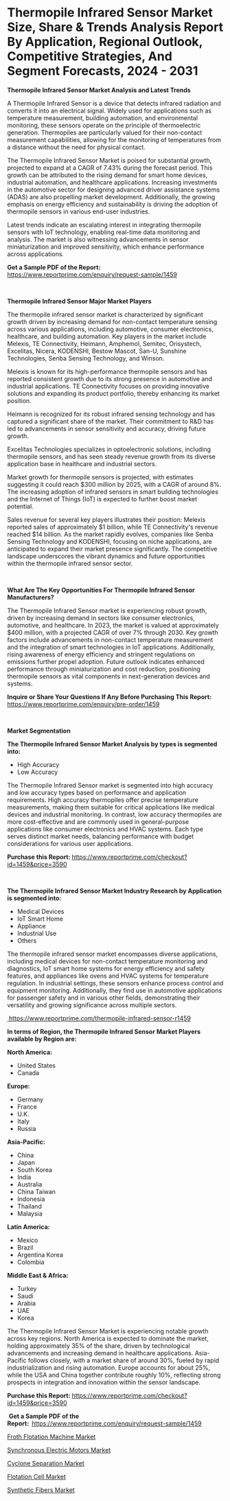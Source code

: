 <p><h1>Thermopile Infrared Sensor Market Size, Share & Trends Analysis Report By Application, Regional Outlook, Competitive Strategies, And Segment Forecasts, 2024 - 2031</h1></p><p><strong>Thermopile Infrared Sensor Market Analysis and Latest Trends</strong></p>
<p><p>A Thermopile Infrared Sensor is a device that detects infrared radiation and converts it into an electrical signal. Widely used for applications such as temperature measurement, building automation, and environmental monitoring, these sensors operate on the principle of thermoelectric generation. Thermopiles are particularly valued for their non-contact measurement capabilities, allowing for the monitoring of temperatures from a distance without the need for physical contact.</p><p>The Thermopile Infrared Sensor Market is poised for substantial growth, projected to expand at a CAGR of 7.43% during the forecast period. This growth can be attributed to the rising demand for smart home devices, industrial automation, and healthcare applications. Increasing investments in the automotive sector for designing advanced driver assistance systems (ADAS) are also propelling market development. Additionally, the growing emphasis on energy efficiency and sustainability is driving the adoption of thermopile sensors in various end-user industries. </p><p>Latest trends indicate an escalating interest in integrating thermopile sensors with IoT technology, enabling real-time data monitoring and analysis. The market is also witnessing advancements in sensor miniaturization and improved sensitivity, which enhance performance across applications.</p></p>
<p><strong>Get a Sample PDF of the Report:&nbsp;</strong> <a href="https://www.reportprime.com/enquiry/request-sample/1459?utm_campaign=2013&utm_medium=2&utm_source=Github&utm_content=ia&utm_term=24122024&utm_id=thermopile-infrared-sensor">https://www.reportprime.com/enquiry/request-sample/1459</a></p>
<p>&nbsp;</p>
<p><strong>Thermopile Infrared Sensor Major Market Players</strong></p>
<p><p>The thermopile infrared sensor market is characterized by significant growth driven by increasing demand for non-contact temperature sensing across various applications, including automotive, consumer electronics, healthcare, and building automation. Key players in the market include Melexis, TE Connectivity, Heimann, Amphemol, Semitec, Orisystech, Excelitas, Nicera, KODENSHI, Bestow Mascot, San-U, Sunshine Technologies, Senba Sensing Technology, and Winson.</p><p>Melexis is known for its high-performance thermopile sensors and has reported consistent growth due to its strong presence in automotive and industrial applications. TE Connectivity focuses on providing innovative solutions and expanding its product portfolio, thereby enhancing its market position.</p><p>Heimann is recognized for its robust infrared sensing technology and has captured a significant share of the market. Their commitment to R&D has led to advancements in sensor sensitivity and accuracy, driving future growth. </p><p>Excelitas Technologies specializes in optoelectronic solutions, including thermopile sensors, and has seen steady revenue growth from its diverse application base in healthcare and industrial sectors. </p><p>Market growth for thermopile sensors is projected, with estimates suggesting it could reach $300 million by 2025, with a CAGR of around 8%. The increasing adoption of infrared sensors in smart building technologies and the Internet of Things (IoT) is expected to further boost market potential.</p><p>Sales revenue for several key players illustrates their position: Melexis reported sales of approximately $1 billion, while TE Connectivity's revenue reached $14 billion. As the market rapidly evolves, companies like Senba Sensing Technology and KODENSHI, focusing on niche applications, are anticipated to expand their market presence significantly. The competitive landscape underscores the vibrant dynamics and future opportunities within the thermopile infrared sensor sector.</p></p>
<p>&nbsp;</p>
<p><strong>What Are The Key Opportunities For Thermopile Infrared Sensor Manufacturers?</strong></p>
<p><p>The Thermopile Infrared Sensor market is experiencing robust growth, driven by increasing demand in sectors like consumer electronics, automotive, and healthcare. In 2023, the market is valued at approximately $400 million, with a projected CAGR of over 7% through 2030. Key growth factors include advancements in non-contact temperature measurement and the integration of smart technologies in IoT applications. Additionally, rising awareness of energy efficiency and stringent regulations on emissions further propel adoption. Future outlook indicates enhanced performance through miniaturization and cost reduction, positioning thermopile sensors as vital components in next-generation devices and systems.</p></p>
<p><strong>Inquire or Share Your Questions If Any Before Purchasing This Report:</strong> <a href="https://www.reportprime.com/enquiry/pre-order/1459?utm_campaign=2013&utm_medium=2&utm_source=Github&utm_content=ia&utm_term=24122024&utm_id=thermopile-infrared-sensor">https://www.reportprime.com/enquiry/pre-order/1459</a></p>
<p>&nbsp;</p>
<p><strong>Market Segmentation</strong></p>
<p><strong>The Thermopile Infrared Sensor Market Analysis by types is segmented into:</strong></p>
<p><ul><li>High Accuracy</li><li>Low Accuracy</li></ul></p>
<p><p>The Thermopile Infrared Sensor market is segmented into high accuracy and low accuracy types based on performance and application requirements. High accuracy thermopiles offer precise temperature measurements, making them suitable for critical applications like medical devices and industrial monitoring. In contrast, low accuracy thermopiles are more cost-effective and are commonly used in general-purpose applications like consumer electronics and HVAC systems. Each type serves distinct market needs, balancing performance with budget considerations for various user applications.</p></p>
<p><strong>Purchase this Report:&nbsp;</strong><a href="https://www.reportprime.com/checkout?id=1459&price=3590&utm_campaign=2013&utm_medium=2&utm_source=Github&utm_content=ia&utm_term=24122024&utm_id=thermopile-infrared-sensor">https://www.reportprime.com/checkout?id=1459&price=3590</a></p>
<p>&nbsp;</p>
<p><strong>The Thermopile Infrared Sensor Market Industry Research by Application is segmented into:</strong></p>
<p><ul><li>Medical Devices</li><li>IoT Smart Home</li><li>Appliance</li><li>Industrial Use</li><li>Others</li></ul></p>
<p><p>The thermopile infrared sensor market encompasses diverse applications, including medical devices for non-contact temperature monitoring and diagnostics, IoT smart home systems for energy efficiency and safety features, and appliances like ovens and HVAC systems for temperature regulation. In industrial settings, these sensors enhance process control and equipment monitoring. Additionally, they find use in automotive applications for passenger safety and in various other fields, demonstrating their versatility and growing significance across multiple sectors.</p></p>
<p><a href="https://www.reportprime.com/thermopile-infrared-sensor-r1459?utm_campaign=2013&utm_medium=2&utm_source=Github&utm_content=ia&utm_term=24122024&utm_id=thermopile-infrared-sensor">&nbsp;https://www.reportprime.com/thermopile-infrared-sensor-r1459</a></p>
<p><strong>In terms of Region, the Thermopile Infrared Sensor Market Players available by Region are:</strong></p>
<p>
    <p> <strong> North America: </strong>
        <ul>
            <li>United States</li>
            <li>Canada</li>
        </ul>
        </p> 
    <p> <strong> Europe: </strong>
        <ul>
            <li>Germany</li>
            <li>France</li>
            <li>U.K.</li>
            <li>Italy</li>
            <li>Russia</li>
        </ul>
        </p> 
    <p> <strong> Asia-Pacific: </strong>
        <ul>
            <li>China</li>
            <li>Japan</li>
            <li>South Korea</li>
            <li>India</li>
            <li>Australia</li>
            <li>China Taiwan</li>
            <li>Indonesia</li>
            <li>Thailand</li>
            <li>Malaysia</li>
        </ul>
        </p> 
    <p> <strong> Latin America: </strong>
        <ul>
            <li>Mexico</li>
            <li>Brazil</li>
            <li>Argentina Korea</li>
            <li>Colombia</li>
        </ul>
        </p> 
    <p> <strong> Middle East & Africa: </strong>
        <ul>
            <li>Turkey</li>
            <li>Saudi</li>
            <li>Arabia</li>
            <li>UAE</li>
            <li>Korea</li>
        </ul>
    </p>
    </p>
<p><p>The Thermopile Infrared Sensor Market is experiencing notable growth across key regions. North America is expected to dominate the market, holding approximately 35% of the share, driven by technological advancements and increasing demand in healthcare applications. Asia-Pacific follows closely, with a market share of around 30%, fueled by rapid industrialization and rising automation. Europe accounts for about 25%, while the USA and China together contribute roughly 10%, reflecting strong prospects in integration and innovation within the sensor landscape.</p></p>
<p><strong>Purchase this Report: </strong><a href="https://www.reportprime.com/checkout?id=1459&price=3590&utm_campaign=2013&utm_medium=2&utm_source=Github&utm_content=ia&utm_term=24122024&utm_id=thermopile-infrared-sensor">https://www.reportprime.com/checkout?id=1459&price=3590</a></p>
<p>&nbsp;<strong>Get a Sample PDF of the Report:&nbsp;&nbsp;</strong><a href="https://www.reportprime.com/enquiry/request-sample/1459?utm_campaign=2013&utm_medium=2&utm_source=Github&utm_content=ia&utm_term=24122024&utm_id=thermopile-infrared-sensor">https://www.reportprime.com/enquiry/request-sample/1459</a></p>
<p><strong></strong></p>
<p><p><a href="https://www.linkedin.com/pulse/understanding-111-cagrforecast-froth-flotation-machine-industry-2hiee?utm_campaign=2013&utm_medium=2&utm_source=Github&utm_content=ia&utm_term=24122024&utm_id=thermopile-infrared-sensor">Froth Flotation Machine Market</a></p><p><a href="https://www.linkedin.com/pulse/synopsis-global-synchronous-electric-motors-market-trend-njrye?utm_campaign=2013&utm_medium=2&utm_source=Github&utm_content=ia&utm_term=24122024&utm_id=thermopile-infrared-sensor">Synchronous Electric Motors Market</a></p><p><a href="https://www.linkedin.com/pulse/comprehensive-study-cyclone-separation-market-size-dynamics-projected-ivx7e?utm_campaign=2013&utm_medium=2&utm_source=Github&utm_content=ia&utm_term=24122024&utm_id=thermopile-infrared-sensor">Cyclone Separation Market</a></p><p><a href="https://www.linkedin.com/pulse/why-flotation-cell-market-thriving-131-cagr-through-2031-fgsse?utm_campaign=2013&utm_medium=2&utm_source=Github&utm_content=ia&utm_term=24122024&utm_id=thermopile-infrared-sensor">Flotation Cell Market</a></p><p><a href="https://www.linkedin.com/pulse/rev-athenaur-okk4f?utm_campaign=2013&utm_medium=2&utm_source=Github&utm_content=ia&utm_term=24122024&utm_id=thermopile-infrared-sensor">Synthetic Fibers Market</a></p></p>